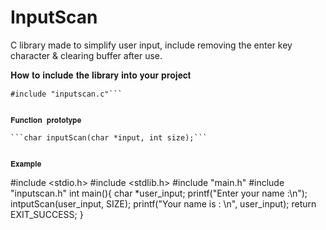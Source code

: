 # InputScan
C library made to simplify user input, include removing the enter key character & clearing buffer after use.


𝐇𝐨𝐰 𝐭𝐨 𝐢𝐧𝐜𝐥𝐮𝐝𝐞 𝐭𝐡𝐞 𝐥𝐢𝐛𝐫𝐚𝐫𝐲 𝐢𝐧𝐭𝐨 𝐲𝐨𝐮𝐫 𝐩𝐫𝐨𝐣𝐞𝐜𝐭

```#include "inputscan.h"
#include "inputscan.c"```


𝐅𝐮𝐧𝐜𝐭𝐢𝐨𝐧 𝐩𝐫𝐨𝐭𝐨𝐭𝐲𝐩𝐞 

```char inputScan(char *input, int size);```


𝐄𝐱𝐚𝐦𝐩𝐥𝐞

``` 
#include <stdio.h>
#include <stdlib.h>
#include "main.h"
#include "inputscan.h"
int main(){
  char *user_input;
  printf("Enter your name :\n");
  intputScan(user_input, SIZE);
  printf("Your name is : \n", user_input);
  return EXIT_SUCCESS;
}
```
